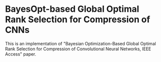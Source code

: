 # BayesOpt-based Global Optimal Rank Selection for Compression of CNNs
This is an implementation of "Bayesian Optimization-Based Global Optimal Rank Selection for Compression of Convolutional Neural Networks, IEEE Access" paper. 
